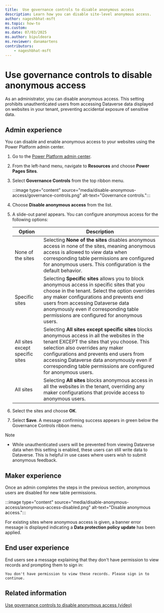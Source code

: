 ```yaml
---
title:  Use governance controls to disable anonymous access
description: Learn how you can disable site-level anonymous access.
author: nageshbhat-msft
ms.topic: how-to
ms.custom: 
ms.date: 07/03/2025
ms.author: bipuldeora
ms.reviewer: danamartens
contributors:
    - nageshbhat-msft
---
```


# Use governance controls to disable anonymous access

As an administrator, you can disable anonymous access. This setting prohibits unauthenticated users from accessing Dataverse data displayed on websites in your tenant, preventing accidental exposure of sensitive data.

## Admin experience

You can disable and enable anonymous access to your websites using the Power Platform admin center.

1. Go to the [Power Platform admin center](https://aka.ms/ppac).

1. From the left-hand menu, navigate to **Resources** and choose **Power Pages Sites**.

1. Select **Governance Controls** from the top ribbon menu.  

    :::image type="content" source="media/disable-anonymous-access/governance-controls.png" alt-text="Governance controls.":::

1. Choose **Disable anonymous access** from the list.  

1. A slide-out panel appears. You can configure anonymous access for the following options:

    | Option | Description |
    |---------|---------|
    | None of the sites | Selecting **None of the sites** disables anonymous access in none of the sites, meaning anonymous access is allowed to view data when corresponding table permissions are configured for anonymous users. This configuration is the default behavior. |
    | Specific sites | Selecting **Specific sites** allows you to block anonymous access in specific sites that you choose in the tenant. Select the option overrides any maker configurations and prevents end users from accessing Dataverse data anonymously even if corresponding table permissions are configured for anonymous users. |
    | All sites except specific sites | Selecting **All sites except specific sites** blocks anonymous access in all the websites in the tenant EXCEPT the sites that you choose. This selection also overrides any maker configurations and prevents end users from accessing Dataverse data anonymously even if corresponding table permissions are configured for anonymous users. |
    | All sites | Selecting **All sites** blocks anonymous access in all the websites in the tenant, overriding any maker configurations that provide access to anonymous users. |
    
1. Select the sites and choose **OK**.

1. Select **Save**. A message confirming success appears in green below the Governance Controls ribbon menu.  

> [!NOTE]
> - While unauthenticated users will be prevented from viewing Dataverse data when this setting is enabled, these users can still write data to Dataverse. This is helpful in use cases where users wish to submit anonymous feedback.  

## Maker experience

Once an admin completes the steps in the previous section, anonymous users are disabled for new table permissions.

:::image type="content" source="media/disable-anonymous-access/anonymous-access-disabled.png" alt-text="Disable anonymous access.":::

For existing sites where anonymous access is given, a banner error message is displayed indicating a **Data protection policy update** has been applied.

## End user experience

End users see a message explaining that they don't have permission to view records and prompting them to sign in:

```You don't have permission to view these records. Please sign in to continue.```



## Related information

[Use governance controls to disable anonymous access (video)](https://youtu.be/F32I4P4HQNw?feature=shared)
